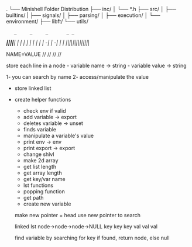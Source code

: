 .
└── Minishell Folder Distribution
├── inc/
    │   └── *.h
    ├── src/
    │   ├── builtins/
    |   ├── signals/
    │   ├── parsing/
    │   ├── execution/
    │   └── environment/
    ├── libft/
    └── utils/

                               
       _     _     _       _ _ 
 _____|_|___|_|___| |_ ___| | |
|     | |   | |_ -|   | -_| | |
|_|_|_|_|_|_|_|___|_|_|___|_|_|
                               
NAME=VALUE
//
//
//
//


store each line in a node
	- variable name		-> string
	- variable value	-> string

1- you can search by name
2- access/manipulate the value


- store linked list
- create helper functions
	
	- check env if valid
	- add variable 		-> export
	- deletes variable	-> unset
	- finds variable
	- manipulate a variable's value
	- print env		-> env
	- print export		-> export
	- change shlvl
	- make 2d array
	- get list length
	- get array length
	- get key/var name
	- lst functions
	- popping function
	- get path
	- create new variable


	make new pointer = head
	use new pointer to search

	linked lst node->node->node->NULL
				key	 key   key
				val  val   val

	find variable by searching for key
	if found, return node, else null

	
